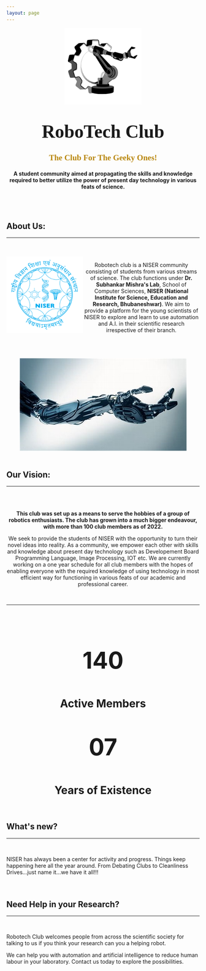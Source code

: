 ```yaml
---
layout: page
---
```



<center><img src="/images/logo.png" height="200" width= "200"></center>

<h1 style="font-family: Times New Roman; text-align: center"><font size="32">RoboTech Club</font></h1>

<h2 style="font-family: cursive; color: darkgoldenrod; text-align: center;"> The Club For The Geeky Ones! </h2>
<h4 style="text-align: center;"> A student community aimed at propagating the skills and knowledge required to better utilize the power of present day technology in various feats of science.</h4>

<br>
<br>
<h2> About Us: </h2>
<hr>
<br>
<br>
<img align="left" src="/images/niser.webp" width="200" height="200">
<center><p>Robotech club is a NISER community consisting of students from various streams of science. The club functions under <strong> Dr. Subhankar Mishra's Lab</strong>, School of Computer Sciences, <strong>NISER (National Institute for Science, Education and Research, Bhubaneshwar)</strong>. We aim to provide a platform for the young scientists of NISER to explore and learn to use automation and A.I. in their scientific research irrespective of their branch. </p>
</center>
<br>
<br>
<br>
<center><img src="/images/arm.jpg"></center>
<br>

<h2> Our Vision:</h2>

<hr style="color: darkgoldenrod">
<br>
<br>
<p style="text-align: center;"><strong>This club was set up as a means to serve the hobbies of a group of robotics enthusiasts. The club has grown into a much bigger endeavour, with more than 100 club members as of 2022.</strong></p>

<p style="text-align: center;">We seek to provide the students of NISER with the opportunity to turn their novel ideas into reality. As a community, we empower each other with skills and knowledge about present day technology such as Developement Board Programming Language, Image Processing, IOT etc. We are currently working on a one year schedule for all club members with the hopes of enabling everyone with the required knowledge of using technology in most efficient way for functioning in various feats of our academic and professional career.</p>

<br>

<center>
<hr>
<br>
<br>
</center>

<body>
<div class="con">
    <div class="number-text">
        <center><p style="font-size: 60px;"><strong>140</strong></p>
        <h1>Active Members</h1>
        </center>
    </div>
    <div class="number-text">
        <center><p style="font-size: 60px;"><strong>07</strong></p>
        <h1>Years of Existence</h1>
        </center>
    </div>
</div>
</body>
<br>




<h2> What's new? </h2>
<hr><br>
<p>NISER has always been a center for activity and progress. Things keep happening here all the year around. From Debating Clubs to Cleanliness Drives...just name it...we have it all!!!
<br>
<br>
<br>

<h2 style="text-align: left;"> Need Help in your Research? </h2>

<hr>
<br>
<p style="text-align: left;">Robotech Club welcomes people from across the scientific society for talking to us if you think your research can you a helping robot.

We can help you with automation and artificial intelligence to reduce human labour in your laboratory. Contact us today to explore the possibilities.</p>
